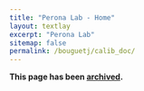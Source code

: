 ```yaml
---
title: "Perona Lab - Home"
layout: textlay
excerpt: "Perona Lab"
sitemap: false
permalink: /bouguetj/calib_doc/
---
```


**This page has been [archived](https://data.caltech.edu/records/20164).**
